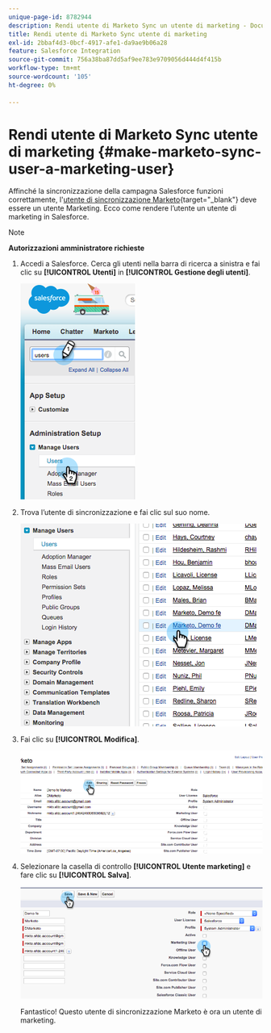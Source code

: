 ```yaml
---
unique-page-id: 8782944
description: Rendi utente di Marketo Sync un utente di marketing - Documentazione di Marketo - Documentazione del prodotto
title: Rendi utente di Marketo Sync utente di marketing
exl-id: 2bbaf4d3-0bcf-4917-afe1-da9ae9b06a28
feature: Salesforce Integration
source-git-commit: 756a38ba87dd5af9ee783e9709056d444d4f415b
workflow-type: tm+mt
source-wordcount: '105'
ht-degree: 0%

---
```


# Rendi utente di Marketo Sync utente di marketing {#make-marketo-sync-user-a-marketing-user}

Affinché la sincronizzazione della campagna Salesforce funzioni correttamente, l&#39;[utente di sincronizzazione Marketo](/help/marketo/product-docs/crm-sync/salesforce-sync/setup/enterprise-unlimited-edition/step-2-of-3-create-a-salesforce-user-for-marketo-enterprise-unlimited.md){target="_blank"} deve essere un utente Marketing. Ecco come rendere l’utente un utente di marketing in Salesforce.

>[!NOTE]
>
>**Autorizzazioni amministratore richieste**

1. Accedi a Salesforce. Cerca gli utenti nella barra di ricerca a sinistra e fai clic su **[!UICONTROL Utenti]** in **[!UICONTROL Gestione degli utenti]**.

   ![](assets/image2015-7-8-14-3a25-3a49.png)

1. Trova l’utente di sincronizzazione e fai clic sul suo nome.

   ![](assets/image2015-7-8-14-3a27-3a32.png)

1. Fai clic su **[!UICONTROL Modifica]**.

   ![](assets/image2015-7-8-14-3a29-3a7.png)

1. Selezionare la casella di controllo **[!UICONTROL Utente marketing]** e fare clic su **[!UICONTROL Salva]**.

   ![](assets/image2015-7-8-14-3a30-3a16.png)

   Fantastico! Questo utente di sincronizzazione Marketo è ora un utente di marketing.
